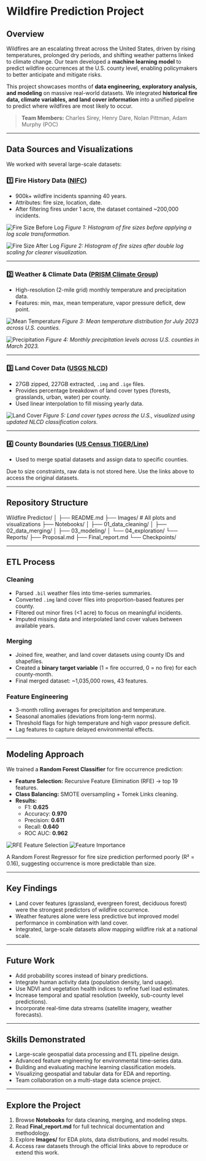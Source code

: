 
# Wildfire Prediction Project

## Overview
Wildfires are an escalating threat across the United States, driven by rising temperatures, prolonged dry periods, and shifting weather patterns linked to climate change. Our team developed a **machine learning model** to predict wildfire occurrences at the U.S. county level, enabling policymakers to better anticipate and mitigate risks.

This project showcases months of **data engineering, exploratory analysis, and modeling** on massive real-world datasets. We integrated **historical fire data, climate variables, and land cover information** into a unified pipeline to predict where wildfires are most likely to occur.

> **Team Members:** Charles Sirey, Henry Dare, Nolan Pittman, Adam Murphy (POC)

---

## Data Sources and Visualizations
We worked with several large-scale datasets:

### 1️⃣ Fire History Data ([NIFC](https://data-nifc.opendata.arcgis.com/search?tags=historic_wildlandfire_opendata%2CCategory))
- 900k+ wildfire incidents spanning 40 years.
- Attributes: fire size, location, date.
- After filtering fires under 1 acre, the dataset contained ~200,000 incidents.

![Fire Size Before Log](Images/Fire_before.png)
*Figure 1: Histogram of fire sizes before applying a log scale transformation.*

![Fire Size After Log](Images/Fire-after.png)
*Figure 2: Histogram of fire sizes after double log scaling for clearer visualization.*

---

### 2️⃣ Weather & Climate Data ([PRISM Climate Group](https://prism.oregonstate.edu/))
- High-resolution (2-mile grid) monthly temperature and precipitation data.
- Features: min, max, mean temperature, vapor pressure deficit, dew point.

![Mean Temperature](Images/meantemp.png)
*Figure 3: Mean temperature distribution for July 2023 across U.S. counties.*

![Precipitation](Images/precipitation.png)
*Figure 4: Monthly precipitation levels across U.S. counties in March 2023.*

---

### 3️⃣ Land Cover Data ([USGS NLCD](https://www.mrlc.gov/data/national-land-cover-database-nlcd-2021))
- 27GB zipped, 227GB extracted, `.img` and `.ige` files.
- Provides percentage breakdown of land cover types (forests, grasslands, urban, water) per county.
- Used linear interpolation to fill missing yearly data.

![Land Cover](Images/Land-cover.png)
*Figure 5: Land cover types across the U.S., visualized using updated NLCD classification colors.*

---

### 4️⃣ County Boundaries ([US Census TIGER/Line](https://www.census.gov/geographies/mapping-files/time-series/geo/tiger-line-file.2023.html#list-tab-790442341))
- Used to merge spatial datasets and assign data to specific counties.

Due to size constraints, raw data is not stored here. Use the links above to access the original datasets.

---

## Repository Structure


Wildfire Predictor/ │ ├── README.md ├── Images/                    # All plots and visualizations ├── Notebooks/ │   ├── 01\_data\_cleaning/ │   ├── 02\_data\_merging/ │   ├── 03\_modeling/ │   └── 04\_exploration/ └── Reports/ ├── Proposal.md ├── Final\_report.md └── Checkpoints/


---

## ETL Process
### Cleaning
- Parsed `.bil` weather files into time-series summaries.
- Converted `.img` land cover files into proportion-based features per county.
- Filtered out minor fires (<1 acre) to focus on meaningful incidents.
- Imputed missing data and interpolated land cover values between available years.

### Merging
- Joined fire, weather, and land cover datasets using county IDs and shapefiles.
- Created a **binary target variable** (1 = fire occurred, 0 = no fire) for each county-month.
- Final merged dataset: ~1,035,000 rows, 43 features.

### Feature Engineering
- 3-month rolling averages for precipitation and temperature.
- Seasonal anomalies (deviations from long-term norms).
- Threshold flags for high temperature and high vapor pressure deficit.
- Lag features to capture delayed environmental effects.

---

## Modeling Approach
We trained a **Random Forest Classifier** for fire occurrence prediction:
- **Feature Selection:** Recursive Feature Elimination (RFE) → top 19 features.
- **Class Balancing:** SMOTE oversampling + Tomek Links cleaning.
- **Results:**
  - F1: **0.625**
  - Accuracy: **0.970**
  - Precision: **0.611**
  - Recall: **0.640**
  - ROC AUC: **0.962**

![RFE Feature Selection](Images/RFE_feature2.png)
![Feature Importance](Images/feature_importance.png)

A Random Forest Regressor for fire size prediction performed poorly (R² = 0.16), suggesting occurrence is more predictable than size.

---

## Key Findings
- Land cover features (grassland, evergreen forest, deciduous forest) were the strongest predictors of wildfire occurrence.
- Weather features alone were less predictive but improved model performance in combination with land cover.
- Integrated, large-scale datasets allow mapping wildfire risk at a national scale.

---

## Future Work
- Add probability scores instead of binary predictions.
- Integrate human activity data (population density, land usage).
- Use NDVI and vegetation health indices to refine fuel load estimates.
- Increase temporal and spatial resolution (weekly, sub-county level predictions).
- Incorporate real-time data streams (satellite imagery, weather forecasts).

---

## Skills Demonstrated
- Large-scale geospatial data processing and ETL pipeline design.
- Advanced feature engineering for environmental time-series data.
- Building and evaluating machine learning classification models.
- Visualizing geospatial and tabular data for EDA and reporting.
- Team collaboration on a multi-stage data science project.

---

## Explore the Project
1. Browse **Notebooks** for data cleaning, merging, and modeling steps.
2. Read **Final_report.md** for full technical documentation and methodology.
3. Explore **Images/** for EDA plots, data distributions, and model results.
4. Access raw datasets through the official links above to reproduce or extend this work.
```

